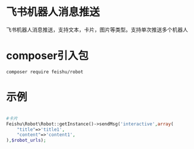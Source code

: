 # 飞书机器人消息推送
飞书机器人消息推送，支持文本，卡片，图片等类型。支持单次推送多个机器人

# composer引入包
```shell
composer require feishu/robot
```



# 示例
```php

#卡片
Feishu\Robot\Robot::getInstance()->sendMsg('interactive',array(
    "title"=>'title1',
    "content"=>'content1',
),$robot_urls);

```
